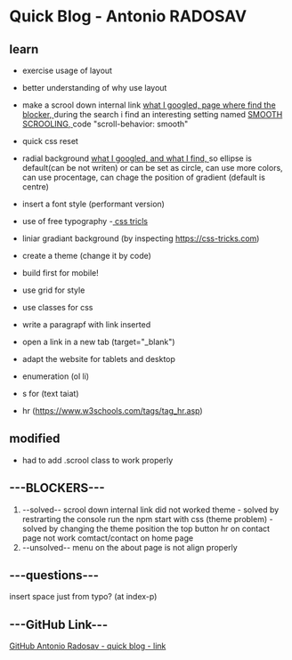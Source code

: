 # Quick Blog - Antonio RADOSAV 

## learn
- exercise usage of layout
- better understanding of why use layout
- make a scrool down internal link
[what I googled, ](https://www.google.com/search?q=html+scrool+down+link&rlz=1C5CHFA_enGB845GB848&oq=html+scrool+down+link&aqs=chrome..69i57j0l5.7780j0j4&sourceid=chrome&ie=UTF-8)
[page where find the blocker, ](https://www.doodlekit.com/blog/entry/55645/auto-scroll-down-links-internal-anchors)
during the search i find an interesting setting named [SMOOTH SCROOLING, ](https://www.w3schools.com/howto/howto_css_smooth_scroll.asp) code "scroll-behavior: smooth"
- quick css reset
- radial background [what I googled, ](https://www.google.com/search?rlz=1C5CHFA_enGB845GB848&ei=UZznXIjeDLLIxgPO4ImoCA&q=css+radial+background&oq=css+radial+background&gs_l=psy-ab.3..0j0i20i263j0i22i30l8.5052.9436..9666...0.0..0.139.1347.20j1......0....1..gws-wiz.......0i71j35i39j0i67j0i10.or8p3DWi8aA) [and what I find, ](https://www.w3schools.com/cssref/func_radial-gradient.asp) so ellipse is default(can be not writen) or can be set as circle, can use more colors, can use procentage, can chage the position of gradient (default is centre)
- insert a font style (performant version)
- use of free typography
-[ css tricls](https://css-tricks.com)
- liniar gradiant background (by inspecting https://css-tricks.com)

- create a theme (change it by code)
- build first for mobile!
- use grid for style
- use classes for css
- write a paragrapf with link inserted
- open a link in a new tab (target="_blank")
- adapt the website for tablets and desktop
- enumeration (ol li)
- s for (text taiat)
- hr (https://www.w3schools.com/tags/tag_hr.asp)


## modified
- had to add .scrool class to work properly


## ---BLOCKERS---
1. --solved--
scrool down internal link did not worked
 theme - solved by restrarting the console
run the npm start with css (theme problem) - solved by changing the theme
position the top button
hr on contact page not work
comtact/contact on home page
2. --unsolved--
menu on the about page is not align properly


## ---questions---
insert space just from typo? (at index-p)

## ---GitHub Link---
[GitHub Antonio Radosav - quick blog - link](https://github.com/RadosavAntonio/quick-blog)

